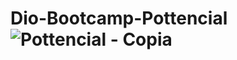# Dio-Bootcamp-Pottencial![Pottencial - Copia](https://user-images.githubusercontent.com/92338218/194575517-5b401bf1-f110-4b28-a5a6-0b7855d25c10.jpg)

